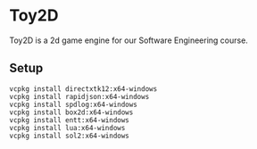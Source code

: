 # Toy2D
Toy2D is a 2d game engine for our Software Engineering course.

## Setup

```shell
vcpkg install directxtk12:x64-windows
vcpkg install rapidjson:x64-windows
vcpkg install spdlog:x64-windows
vcpkg install box2d:x64-windows
vcpkg install entt:x64-windows
vcpkg install lua:x64-windows
vcpkg install sol2:x64-windows
```
